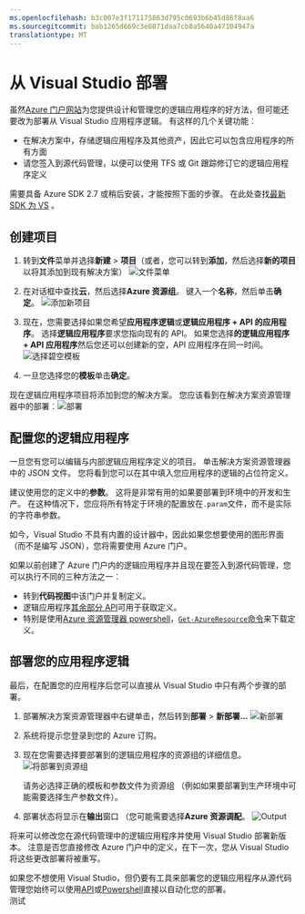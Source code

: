 ```yaml
---
ms.openlocfilehash: b3c007e3f171175863d795c0693b6b45d86f8aa6
ms.sourcegitcommit: bab1265d669c3e6871daa7cb8a5640a47104947a
translationtype: MT
---
```

<properties 
    pageTitle="从 Visual Studio 部署" 
    description="在 Visual Studio 来管理您的逻辑应用程序创建项目。" 
    authors="stepsic-microsoft-com" 
    manager="dwrede" 
    editor="" 
    services="app-service\logic" 
    documentationCenter=""/>

<tags
    ms.service="app-service-logic"
    ms.workload="integration"
    ms.tgt_pltfrm="na"
    ms.devlang="na"
    ms.topic="article"
    ms.date="07/30/2015"
    ms.author="stepsic"/>
    
# 从 Visual Studio 部署

虽然[Azure 门户网站](https://portal.azure.com)为您提供设计和管理您的逻辑应用程序的好方法，但可能还要改为部署从 Visual Studio 应用程序逻辑。 有这样的几个关键功能︰

- 在解决方案中，存储逻辑应用程序及其他资产，因此它可以包含应用程序的所有方面
- 请您签入到源代码管理，以便可以使用 TFS 或 Git 跟踪修订它的逻辑应用程序定义 

需要具备 Azure SDK 2.7 或稍后安装，才能按照下面的步骤。 在此处查找[最新 SDK 为 VS](http://azure.microsoft.com/downloads/) 。

## 创建项目

1. 转到**文件**菜单并选择**新建** >  **项目**（或者，您可以转到**添加**，然后选择**新的项目**以将其添加到现有解决方案） ![文件菜单](./media/app-service-logic-deploy-from-vs/filemenu.png)

2. 在对话框中查找**云**，然后选择**Azure 资源组**。 键入一个**名称**，然后单击**确定**。
    ![添加新项目](./media/app-service-logic-deploy-from-vs/addnewproject.png)

3. 现在，您需要选择如果您希望**应用程序逻辑**或**逻辑应用程序 + API 的应用程序**。 选择**逻辑应用程序**要求您指向现有的 API。 如果您选择**的逻辑应用程序 + API 应用程序**然后您还可以创建新的空，API 应用程序在同一时间。
    ![选择碧空模板](./media/app-service-logic-deploy-from-vs/selectazuretemplate.png)

4. 一旦您选择您的**模板**单击**确定**。

现在逻辑应用程序项目将添加到您的解决方案。 您应该看到在解决方案资源管理器中的部署︰![部署](./media/app-service-logic-deploy-from-vs/deployment.png)

## 配置您的逻辑应用程序

一旦您有您可以编辑与内部逻辑应用程序定义的项目。 单击解决方案资源管理器中的 JSON 文件。 您将看到您可以在其中填入您应用程序的逻辑的占位符定义。

建议使用您的定义中的**参数**。 这将是非常有用的如果要部署到环境中的开发和生产。 在这种情况下，您应将所有特定于环境的配置放在`.param`文件，而不是实际的字符串参数。

如今，Visual Studio 不具有内置的设计器中，因此如果您想要使用的图形界面 （而不是编写 JSON），您将需要使用 Azure 门户。 

如果以前创建了 Azure 门户内的逻辑应用程序并且现在要签入到源代码管理，您可以执行不同的三种方法之一︰
- 转到**代码视图**中该门户并复制定义。
- 逻辑应用程序[其余部分 API](https://msdn.microsoft.com/library/azure/dn948510.aspx)可用于获取定义。
- 特别是使用[Azure 资源管理器 powershell](../powershell-azure-resource-manager.md)，[`Get-AzureResource`命令](https://msdn.microsoft.com/library/dn654579.aspx)来下载定义。

## 部署您的应用程序逻辑

最后，在配置您的应用程序后您可以直接从 Visual Studio 中只有两个步骤的部署。 

1. 部署解决方案资源管理器中右键单击，然后转到**部署** > **新部署...**
    ![新部署](./media/app-service-logic-deploy-from-vs/newdeployment.png)

2. 系统将提示您登录到您的 Azure 订购。 

3. 现在您需要选择要部署到的逻辑应用程序的资源组的详细信息。 
    ![将部署到资源组](./media/app-service-logic-deploy-from-vs/deploytoresourcegroup.png)

    请务必选择正确的模板和参数文件为资源组 （例如如果要部署到生产环境中可能需要选择生产参数文件）。 
    
4. 部署状态将显示在**输出**窗口 （您可能需要选择**Azure 资源调配**。 
    ![Output](./media/app-service-logic-deploy-from-vs/output.png)

将来可以修改您在源代码管理中的逻辑应用程序并使用 Visual Studio 部署新版本。 注意是否您直接修改 Azure 门户中的定义，在下一次，您从 Visual Studio 将这些更改部署将被重写。

如果您不想使用 Visual Studio，但仍要有工具来部署您的逻辑应用程序从源代码管理您始终可以使用[API](https://msdn.microsoft.com/library/azure/dn948510.aspx)或[Powershell](../powershell-azure-resource-manager.md)直接以自动化您的部署。  
测试
